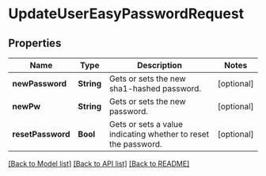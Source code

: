 # UpdateUserEasyPasswordRequest

## Properties
Name | Type | Description | Notes
------------ | ------------- | ------------- | -------------
**newPassword** | **String** | Gets or sets the new sha1-hashed password. | [optional] 
**newPw** | **String** | Gets or sets the new password. | [optional] 
**resetPassword** | **Bool** | Gets or sets a value indicating whether to reset the password. | [optional] 

[[Back to Model list]](../README.md#documentation-for-models) [[Back to API list]](../README.md#documentation-for-api-endpoints) [[Back to README]](../README.md)


